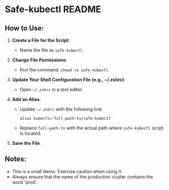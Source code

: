 # Safe-kubectl README

## How to Use:

1. **Create a File for the Script**: 
   - Name the file as `safe-kubectl`.

2. **Change File Permissions**: 
   - Run the command: `chmod +x safe-kubectl`.

3. **Update Your Shell Configuration File (e.g., ~/.zshrc)**:
   - Open `~/.zshrc` in a text editor.

4. **Add an Alias**:
   - Update `~/.zshrc` with the following line:
     ```
     alias kubectl='full-path-to/safe-kubectl'
     ```
   - Replace `full-path-to` with the actual path where `safe-kubectl` script is located.

5. **Save the File**.

## Notes:

- This is a small demo. Exercise caution when using it.
- Always ensure that the name of the production cluster contains the word 'prod'.
